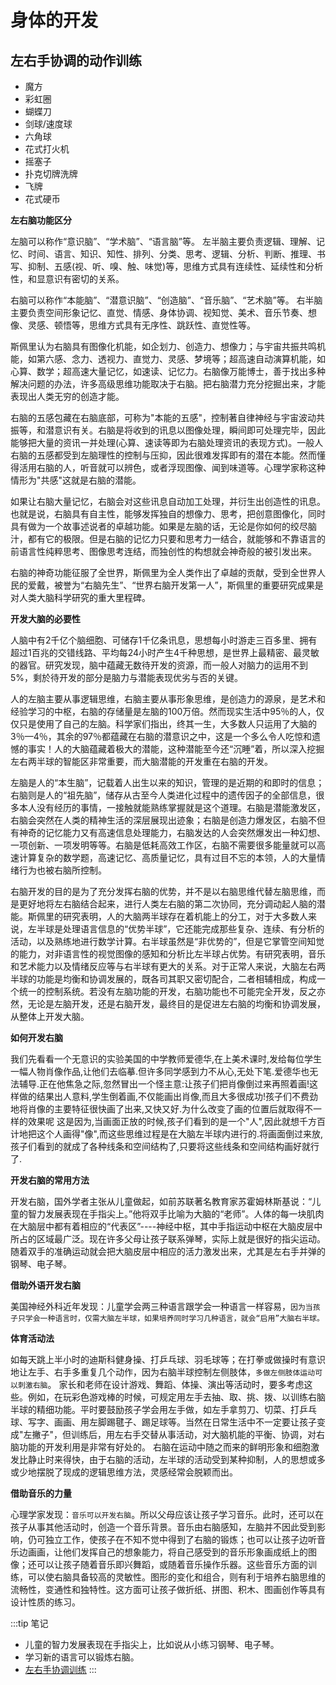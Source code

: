 
# 身体的开发

## 左右手协调的动作训练

- 魔方
- 彩虹圈
- 蝴蝶刀
- 剑球/速度球
- 六角球
- 花式打火机
- 摇塞子
- 扑克切牌洗牌
- 飞牌
- 花式硬币

**左右脑功能区分**
 
左脑可以称作“意识脑”、“学术脑”、“语言脑”等。
左半脑主要负责逻辑、理解、记忆、时间、语言、知识、知性、排列、分类、思考、逻辑、分析、判断、推理、书写、抑制、五感(视、听、嗅、触、味觉)等，思维方式具有连续性、延续性和分析性，和显意识有密切的关系。
 
右脑可以称作“本能脑”、“潜意识脑”、“创造脑”、“音乐脑”、“艺术脑”等。
右半脑主要负责空间形象记忆、直觉、情感、身体协调、视知觉、美术、音乐节奏、想像、灵感、顿悟等，思维方式具有无序性、跳跃性、直觉性等。
       
斯佩里认为右脑具有图像化机能，如企划力、创造力、想像力；与宇宙共振共鸣机能，如第六感、念力、透视力、直觉力、灵感、梦境等；超高速自动演算机能，如心算、数学；超高速大量记忆，如速读、记忆力。右脑像万能博士，善于找出多种解决问题的办法，许多高级思维功能取决于右脑。把右脑潜力充分挖掘出来，才能表现出人类无穷的创造才能。
 

右脑的五感包藏在右脑底部，可称为"本能的五感"，控制著自律神经与宇宙波动共振等，和潜意识有关。右脑是将收到的讯息以图像处理，瞬间即可处理完毕，因此能够把大量的资讯一并处理(心算、速读等即为右脑处理资讯的表现方式)。一般人右脑的五感都受到左脑理性的控制与压抑，因此很难发挥即有的潜在本能。然而懂得活用右脑的人，听音就可以辨色，或者浮现图像、闻到味道等。心理学家称这种情形为"共感"这就是右脑的潜能。

如果让右脑大量记忆，右脑会对这些讯息自动加工处理，并衍生出创造性的讯息。也就是说，右脑具有自主性，能够发挥独自的想像力、思考，把创意图像化，同时具有做为一个故事述说者的卓越功能。如果是左脑的话，无论是你如何的绞尽脑汁，都有它的极限。但是右脑的记忆力只要和思考力一结合，就能够和不靠语言的前语言性纯粹思考、图像思考连结，而独创性的构想就会神奇般的被引发出来。

右脑的神奇功能征服了全世界，斯佩里为全人类作出了卓越的贡献，受到全世界人民的爱戴，被誉为“右脑先生”、“世界右脑开发第一人”，斯佩里的重要研究成果是对人类大脑科学研究的重大里程碑。
 
**开发大脑的必要性**
 
人脑中有2千亿个脑细胞、可储存1千亿条讯息，思想每小时游走三百多里、拥有超过1百兆的交错线路、平均每24小时产生4千种思想，是世界上最精密、最灵敏的器官。研究发现，脑中蕴藏无数待开发的资源，而一般人对脑力的运用不到5%，剩於待开发的部分是脑力与潜能表现优劣与否的关键。
 
人的左脑主要从事逻辑思维，右脑主要从事形象思维，是创造力的源泉，是艺术和经验学习的中枢，右脑的存储量是左脑的100万倍。然而现实生活中95％的人，仅仅只是使用了自己的左脑。科学家们指出，终其一生，大多数人只运用了大脑的3％—4％，其余的97％都蕴藏在右脑的潜意识之中，这是一个多么令人吃惊和遗憾的事实！人的大脑蕴藏着极大的潜能，这种潜能至今还“沉睡”着，所以深入挖掘左右两半球的智能区非常重要，而大脑潜能的开发重在右脑的开发。
 
左脑是人的“本生脑”，记载着人出生以来的知识，管理的是近期的和即时的信息；右脑则是人的“祖先脑”，储存从古至今人类进化过程中的遗传因子的全部信息，很多本人没有经历的事情，一接触就能熟练掌握就是这个道理。右脑是潜能激发区，右脑会突然在人类的精神生活的深层展现出迹象；右脑是创造力爆发区，右脑不但有神奇的记忆能力又有高速信息处理能力，右脑发达的人会突然爆发出一种幻想、一项创新、一项发明等等。右脑是低耗高效工作区，右脑不需要很多能量就可以高速计算复杂的数学题，高速记忆、高质量记忆，具有过目不忘的本领，人的大量情绪行为也被右脑所控制。
 
右脑开发的目的是为了充分发挥右脑的优势，并不是以右脑思维代替左脑思维，而是更好地将左右脑结合起来，进行人类左右脑的第二次协同，充分调动起人脑的潜能。斯佩里的研究表明，人的大脑两半球存在着机能上的分工，对于大多数人来说，左半球是处理语言信息的“优势半球”，它还能完成那些复杂、连续、有分析的活动，以及熟练地进行数学计算。右半球虽然是“非优势的”，但是它掌管空间知觉的能力，对非语言性的视觉图像的感知和分析比左半球占优势。有研究表明，音乐和艺术能力以及情绪反应等与右半球有更大的关系。对于正常人来说，大脑左右两半球的功能是均衡和协调发展的，既各司其职又密切配合，二者相辅相成，构成一个统一的控制系统。若没有左脑功能的开发，右脑功能也不可能完全开发，反之亦然，无论是左脑开发，还是右脑开发，最终目的是促进左右脑的均衡和协调发展，从整体上开发大脑。
 
**如何开发右脑**
 
我们先看看一个无意识的实验美国的中学教师爱德华,在上美术课时,发给每位学生一幅人物肖像作品,让他们去临摹.但许多同学感到力不从心,无处下笔.爱德华也无法辅导.正在他焦急之际,忽然冒出一个怪主意:让孩子们把肖像倒过来再照着画!这样做的结果出人意料,学生倒着画,不仅能画出肖像,而且大多很成功!孩子们不费劲地将肖像的主要特征很快画了出来,又快又好.为什么改变了画的位置后就取得不一样的效果呢 这是因为,当画面正放的时候,孩子们看到的是一个"人",因此就想千方百计地把这个人画得"像",而这些思维过程是在大脑左半球内进行的.将画面倒过来放,孩子们看到的就成了各种线条和空间结构了,只要将这些线条和空间结构画好就行了.

 
**开发右脑的常用方法**
 
开发右脑，国外学者主张从儿童做起，如前苏联著名教育家苏霍姆林斯基说：“儿童的智力发展表现在手指尖上。”他将双手比喻为大脑的“老师”。人体的每一块肌肉在大脑层中都有着相应的“代表区”----神经中枢，其中手指运动中枢在大脑皮层中所占的区域最广泛。现在许多父母让孩子联系弹琴，实际上就是很好的指尖运动。随着双手的准确运动就会把大脑皮层中相应的活力激发出来，尤其是左右手并弹的钢琴、电子琴。

**借助外语开发右脑**

美国神经外科近年发现：儿童学会两三种语言跟学会一种语言一样容易，`因为当孩子只学会一种语言时，仅需大脑左半球，如果培养同时学习几种语言，就会“启用”大脑右半球。`

**体育活动法**

如每天跳上半小时的迪斯科健身操、打乒乓球、羽毛球等；在打拳或做操时有意识地让左手、右手多重复几个动作，因为右脑半球控制左侧肢体，`多做左侧肢体运动可以刺激右脑`。
家长和老师在设计游戏、舞蹈、体操、演出等活动时，要多考虑这些。例如，在玩彩色游戏棒的时候，可规定用左手去抽、取、挑、拨、以训练右脑半球的精细功能。平时要鼓励孩子学会用左手做，如左手拿剪刀、切菜、打乒乓球、写字、画画、用左脚踢毽子、踢足球等。当然在日常生活中不一定要让孩子变成"左撇子"，但训练后，用左右手交替从事活动，对大脑机能的平衡、协调，对右脑功能的开发利用是非常有好处的。
右脑在运动中随之而来的鲜明形象和细胞激发比静止时来得快，由于右脑的活动，左半球的活动受到某种抑制，人的思想或多或少地摆脱了现成的逻辑思维方法，灵感经常会脱颖而出。

**借助音乐的力量**

心理学家发现：`音乐可以开发右脑`。所以父母应该让孩子学习音乐。此时，还可以在孩子从事其他活动时，创造一个音乐背景。音乐由右脑感知，左脑并不因此受到影响，仍可独立工作，使孩子在不知不觉中得到了右脑的锻炼；也可以让孩子边听音乐边画画，让他们发挥自己的想象能力，将自己感受到的音乐形象画成纸上的图像；还可以让孩子随着音乐即兴舞蹈，或随着音乐操作乐器。这些音乐方面的训练，可以使右脑具备较高的灵敏性。图形的变化和组合，则有利于培养右脑思维的流畅性，变通性和独特性。这方面可让孩子做折纸、拼图、积木、图画创作等具有设计性质的练习。

:::tip 笔记
- 儿童的智力发展表现在手指尖上，比如说从小练习钢琴、电子琴。
- 学习新的语言可以锻炼右脑。
- [左右手协调训练](https://www.google.com/search?q=%E5%B7%A6%E5%8F%B3%E6%89%8B%E5%8D%8F%E8%B0%83%E8%AE%AD%E7%BB%83&oq=%E8%AE%AD%E7%BB%83%E5%B7%A6%E5%8F%B3%E6%89%8B%E7%9A%84&aqs=chrome.2.69i57j0i546l2.8841j0j7&sourceid=chrome&ie=UTF-8)
:::


